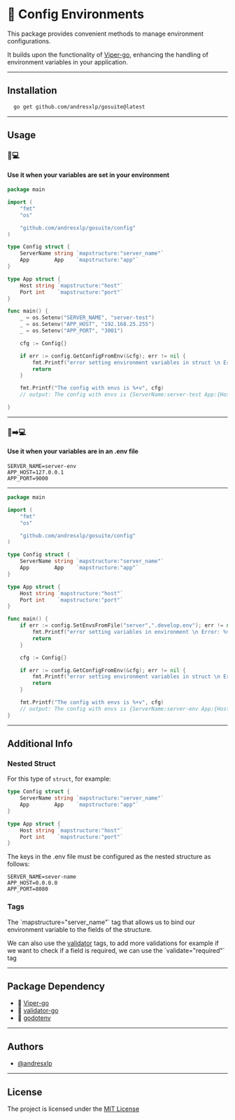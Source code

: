 # 🔐 Config Environments

This package provides convenient methods to manage environment configurations.

It builds upon the functionality of [Viper-go](https://github.com/spf13/viper), enhancing the handling of environment
variables in your application.

---

## Installation

```bash
  go get github.com/andresxlp/gosuite@latest
```

---

## Usage

### 🔐💻

#### Use it when your variables are set in your environment

```go
package main

import (
	"fmt"
	"os"

	"github.com/andresxlp/gosuite/config"
)

type Config struct {
	ServerName string `mapstructure:"server_name"`
	App        App    `mapstructure:"app"`
}

type App struct {
	Host string `mapstructure:"host"`
	Port int    `mapstructure:"port"`
}

func main() {
	_ = os.Setenv("SERVER_NAME", "server-test")
	_ = os.Setenv("APP_HOST", "192.168.25.255")
	_ = os.Setenv("APP_PORT", "3001")

	cfg := Config{}

	if err := config.GetConfigFromEnv(&cfg); err != nil {
		fmt.Printf("error setting environment variables in struct \n Error: %v", err)
		return
	}

	fmt.Printf("The config with envs is %+v", cfg)
	// output: The config with envs is {ServerName:server-test App:{Host:192.168.25.255 Port:3001}}

}

```

---

### 📄➡️💻

#### Use it when your variables are in an .env file

```dotenv
SERVER_NAME=server-env
APP_HOST=127.0.0.1
APP_PORT=9000
```

---

```go
package main

import (
	"fmt"
	"os"

	"github.com/andresxlp/gosuite/config"
)

type Config struct {
	ServerName string `mapstructure:"server_name"`
	App        App    `mapstructure:"app"`
}

type App struct {
	Host string `mapstructure:"host"`
	Port int    `mapstructure:"port"`
}

func main() {
	if err := config.SetEnvsFromFile("server",".develop.env"); err != nil {
		fmt.Printf("error setting variables in environment \n Error: %v", err)
		return
	}

	cfg := Config{}

	if err := config.GetConfigFromEnv(&cfg); err != nil {
		fmt.Printf("error setting environment variables in struct \n Error: %v", err)
		return
	}

	fmt.Printf("The config with envs is %+v", cfg)
	// output: The config with envs is {ServerName:server-env App:{Host:127.0.0.1 Port:9000}}
}
```

---

## Additional Info

### Nested Struct

For this type of `struct`, for example:
```go
type Config struct {
	ServerName string `mapstructure:"server_name"`
	App        App    `mapstructure:"app"`
}

type App struct {
	Host string `mapstructure:"host"`
	Port int    `mapstructure:"port"`
}
```
The keys in the .env file must be configured as the nested structure as follows:
```dotenv
SERVER_NAME=sever-name
APP_HOST=0.0.0.0
APP_PORT=8080
```


### Tags

The \`mapstructure="server_name"\` tag that allows us to bind our environment variable to the fields of the structure.

We can also use the [validator](https://github.com/go-playground/validator) tags, to add more validations for example if
we want to check if a field is required, we can use the \`validate="required"\` tag

---

## Package Dependency

- 🐍 [Viper-go](https://github.com/spf13/viper)
- 🐹 [validator-go](https://github.com/go-playground/validator)
- 🔐 [godotenv](https://github.com/joho/godotenv)

---

## Authors

- [@andresxlp](https://www.github.com/andresxlp)

---

## License

The project is licensed under the [MIT License](https://choosealicense.com/licenses/mit/)

